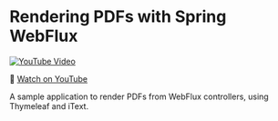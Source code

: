 # Rendering PDFs with Spring WebFlux

[![YouTube Video](https://img.youtube.com/vi/OVLOuRnnQsw/0.jpg)](https://youtu.be/OVLOuRnnQsw)

🍿 [Watch on YouTube](https://youtu.be/OVLOuRnnQsw)

A sample application to render PDFs from WebFlux controllers, using Thymeleaf and iText.
